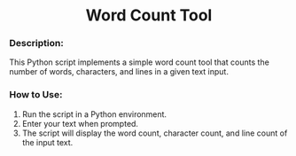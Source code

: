 <div align="center">

# Word Count Tool

</div>

### Description:
This Python script implements a simple word count tool that counts the number of words, characters, and lines in a given text input.

### How to Use:
1. Run the script in a Python environment.
2. Enter your text when prompted.
3. The script will display the word count, character count, and line count of the input text.

